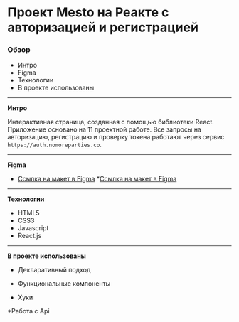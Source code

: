 #  Проект Mesto на Реакте с авторизацией и регистрацией

### Обзор
* Интро
* Figma
* Технологии
* В проекте использованы
  
---

**Интро**

Интерактивная страница, созданная с помощью библиотеки React. Приложение основано на 11 проектной работе. Все запросы на авторизацию, регистрацию и проверку токена работают через сервис `https://auth.nomoreparties.co`.

---

**Figma**

* [Ссылка на макет в Figma](https://www.figma.com/file/2cn9N9jSkmxD84oJik7xL7/JavaScript.-Sprint-4?node-id=28212%3A2)
*[Ссылка на макет в Figma](https://www.figma.com/file/5H3gsn5lIGPwzBPby9jAOo/JavaScript.-Sprint-12?node-id=4453-181&t=wNfPais7HgZcTjNu-0)
---

**Технологии**

* HTML5
* CSS3
* Javascript
* React.js

---

**В проекте использованы**


* Декларативный подход

* Функциональные компоненты

* Хуки 

*Работа с Api
